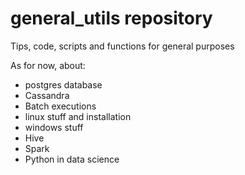 # general_utils repository

Tips, code, scripts and functions for general purposes

As for now, about:

- postgres database
- Cassandra
- Batch executions
- linux stuff and installation
- windows stuff
- Hive
- Spark
- Python in data science
